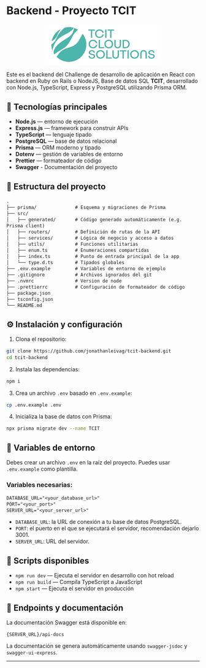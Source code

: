 # Backend - Proyecto TCIT

<p align="center">
  <img src="./logo.webp" alt="Logo TCIT" width="300"/>
</p>

Este es el backend del Challenge de desarrollo de aplicación en React con backend en Ruby on Rails o NodeJS, Base de datos SQL **TCIT**, desarrollado con Node.js, TypeScript, Express y PostgreSQL utilizando Prisma ORM.

## 🧰 Tecnologías principales

- **Node.js** — entorno de ejecución
- **Express.js** — framework para construir APIs
- **TypeScript** — lenguaje tipado
- **PostgreSQL** — base de datos relacional
- **Prisma** — ORM moderno y tipado
- **Dotenv** — gestión de variables de entorno
- **Prettier** — formateador de código
- **Swagger** - Documentación del proyecto

## 📁 Estructura del proyecto

```
.
├── prisma/              # Esquema y migraciones de Prisma
├── src/
│   ├── generated/       # Código generado automáticamente (e.g. Prisma client)
│   ├── routers/         # Definición de rutas de la API
│   ├── services/        # Lógica de negocio y acceso a datos
│   ├── utils/           # Funciones utilitarias
│   ├── enum.ts          # Enumeraciones compartidas
│   ├── index.ts         # Punto de entrada principal de la app
│   └── type.d.ts        # Tipados globales
├── .env.example         # Variables de entorno de ejemplo
├── .gitignore           # Archivos ignorados del git
├── .nvmrc               # Version de node
├── .prettierrc          # Configuración de formateador de código
├── package.json
├── tsconfig.json
└── README.md
```

## ⚙️ Instalación y configuración

1. Clona el repositorio:

```bash
git clone https://github.com/jonathanleivag/tcit-backend.git
cd tcit-backend
```

2. Instala las dependencias:

```bash
npm i
```

3. Crea un archivo `.env` basado en `.env.example`:

```bash
cp .env.example .env
```

4. Inicializa la base de datos con Prisma:

```bash
npx prisma migrate dev --name TCIT
```

## 📄 Variables de entorno

Debes crear un archivo `.env` en la raíz del proyecto. Puedes usar `.env.example` como plantilla.

### Variables necesarias:

```env
DATABASE_URL="<your_database_url>"
PORT="<your_port>"
SERVER_URL="<your_server_url>"

```

- `DATABASE_URL`: la URL de conexión a tu base de datos PostgreSQL.
- `PORT`: el puerto en el que se ejecutará el servidor, recomendación dejarlo 3001.
- `SERVER_URL`: URL del servidor.

## 🚀 Scripts disponibles

- `npm run dev` — Ejecuta el servidor en desarrollo con hot reload
- `npm run build` — Compila TypeScript a JavaScript
- `npm start` — Ejecuta el servidor en producción

## 🧪 Endpoints y documentación

La documentación Swagger está disponible en:

```
{SERVER_URL}/api-docs
```

La documentación se genera automáticamente usando `swagger-jsdoc` y `swagger-ui-express`.

---

